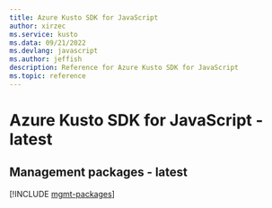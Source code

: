 ```yaml
---
title: Azure Kusto SDK for JavaScript
author: xirzec
ms.service: kusto
ms.data: 09/21/2022
ms.devlang: javascript
ms.author: jeffish
description: Reference for Azure Kusto SDK for JavaScript
ms.topic: reference
---
```

# Azure Kusto SDK for JavaScript - latest

## Management packages - latest
[!INCLUDE [mgmt-packages](kusto-mgmt-index.md)]